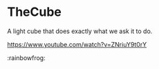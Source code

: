 # TheCube
A light cube that does exactly what we ask it to do.

https://www.youtube.com/watch?v=ZNriuY9t0rY


:rainbowfrog:
